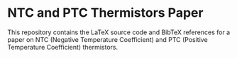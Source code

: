 # NTC and PTC Thermistors Paper

This repository contains the LaTeX source code and BibTeX references for a paper on NTC (Negative Temperature Coefficient) and PTC (Positive Temperature Coefficient) thermistors.
